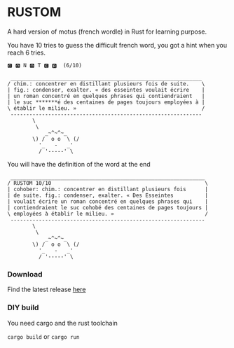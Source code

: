 # RUSTOM

A hard version of motus (french wordle) in Rust for learning purpose.

You have 10 tries to guess the difficult french word, you got a hint when you reach 6 tries.

```
🅲 🅾 N 🅾 T 🅴 🆁  (6/10)

 _____________________________________________________________
/ chim.: concentrer en distillant plusieurs fois de suite.    \
| fig.: condenser, exalter. « des esseintes voulait écrire    |
| un roman concentré en quelques phrases qui contiendraient   |
| le suc *******é des centaines de pages toujours employées à |
\ établir le milieu. »                                        /
 -------------------------------------------------------------
        \
         \
            _~^~^~_
        \) /  o o  \ (/
          '_   -   _'
          / '-----' \
```

You will have the definition of the word at the end

```
 ______________________________________________________________
/ RUSTOM 10/10                                                 \
| cohober: chim.: concentrer en distillant plusieurs fois      |
| de suite. fig.: condenser, exalter. « Des Esseintes          |
| voulait écrire un roman concentré en quelques phrases qui    |
| contiendraient le suc cohobé des centaines de pages toujours |
\ employées à établir le milieu. »                             /
 --------------------------------------------------------------
        \
         \
            _~^~^~_
        \) /  o o  \ (/
          '_   -   _'
          / '-----' \
```

### Download 

Find the latest release [here](https://github.com/flibustier/rustom/releases/)

### DIY build

You need cargo and the rust toolchain

`cargo build` or `cargo run`
